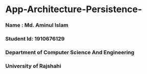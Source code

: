 # App-Architecture-Persistence-
<h3> Name : Md. Aminul Islam</h3>
<h3>Student Id: 1910676129 </h3>
<h3>Department of Computer Science And Engineering </h3>
<h3>University of Rajshahi</h3>
